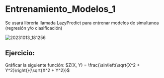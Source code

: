 # Entrenamiento_Modelos_1
Se usará librería llamada LazyPredict para entrenar modelos de simultanea (regresión y/o clasificación)

![20231013_181256](https://github.com/user-attachments/assets/f2a575ef-279d-44fa-b729-029de3faf90b)

## **Ejercicio:**
Gráficar la siguiente función: $Z(X, Y) = \frac{\sin\left(\sqrt{X^2 + Y^2}\right)}{\sqrt{X^2 + Y^2}}$
